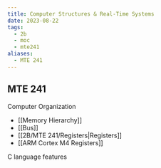```yaml
---
title: Computer Structures & Real-Time Systems
date: 2023-08-22
tags:
  - 2b
  - moc
  - mte241
aliases:
  - MTE 241
---
```

## MTE 241

Computer Organization
- [[Memory Hierarchy]]
- [[Bus]]
- [[2B/MTE 241/Registers|Registers]]
- [[ARM Cortex M4 Registers]]

C language features